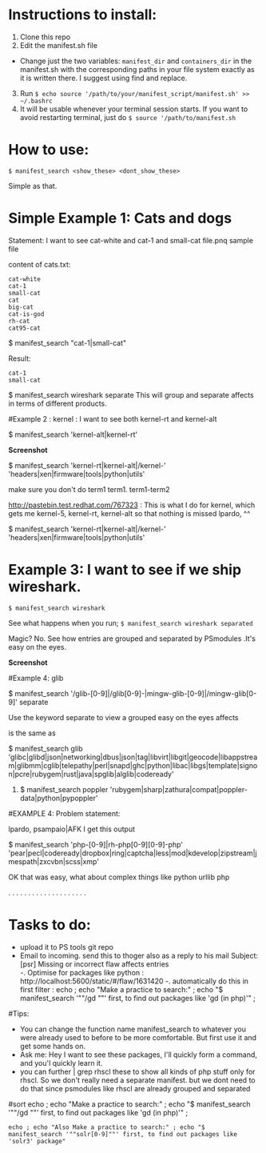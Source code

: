 # Instructions to install:
1. Clone this repo
2. Edit the manifest.sh file
  - Change just the two variables: `manifest_dir` and `containers_dir` in the manifest.sh  with the corresponding paths in your file system exactly as it is written there. I suggest using find and replace.
3. Run `$ echo source '/path/to/your/manifest_script/manifest.sh' >> ~/.bashrc`
4. It will be usable whenever your terminal session starts. If you want to avoid restarting terminal,   just do `$ source '/path/to/manifest.sh`

# How to use:
`$ manifest_search <show_these> <dont_show_these>`

Simple as that.

# Simple Example 1: Cats and dogs
Statement: I want to see cat-white and cat-1 and small-cat file.pnq sample file

content of cats.txt:
```
cat-white
cat-1
small-cat
cat
big-cat
cat-is-god
rh-cat
cat95-cat
```

$ manifest_search "cat-1|small-cat"

Result:

```
cat-1
small-cat
```


$ manifest_search wireshark separate
This will group and separate affects in terms of different products.

#Example 2 : kernel : I want to see both kernel-rt and kernel-alt

$ manifest_search 'kernel-alt|kernel-rt'

**Screenshot**

$ manifest_search 'kernel-rt|kernel-alt|/kernel-' 'headers|xen|firmware|tools|python|utils'

make sure you don't do term1 term1. term1-term2

http://pastebin.test.redhat.com/767323 : This is what I do for kernel, which gets me kernel-5, kernel-rt, kernel-alt so that nothing is missed
lpardo, ^^

$ manifest_search 'kernel-rt|kernel-alt|/kernel-' 'headers|xen|firmware|tools|python|utils'

# Example 3: I want to see if we ship wireshark.

`$ manifest_search wireshark`

See what happens when you run;
`$ manifest_search wireshark separated`

Magic? No. See how entries are grouped and separated by PSmodules .It's easy on the eyes.

**Screenshot**


#Example 4: glib

$ manifest_search '/glib-[0-9]|/glib[0-9]-|mingw-glib-[0-9]|/mingw-glib[0-9]'  separate

Use the keyword separate to view a grouped easy on the eyes affects

is the same as

$ manifest_search glib 'glibc|glibd|json|networking|dbus|json|tag|libvirt|libgit|geocode|libappstream|glibmm|cglib|telepathy|perl|snapd|ghc|python|libac|libgs|template|signon|pcre|rubygem|rust|java|spglib|alglib|codeready'

1. $ manifest_search poppler 'rubygem|sharp|zathura|compat|poppler-data|python|pypoppler'

#EXAMPLE 4:
Problem statement:

lpardo, psampaio|AFK I get this output

$ manifest_search  'php-[0-9]|rh-php[0-9][0-9]-php' 'pear|pecl|codeready|dropbox|ring|captcha|less|mod|kdevelop|zipstream|jmespath|zxcvbn|scss|xmp'

OK that was easy, what about complex things like python urllib php

.
.
.
.
.
.
.
.
.
.
.
.
.
.
.
.
.
.
.
.

# Tasks to do:
- upload it to PS tools git repo
- Email to incoming. send this to thoger also as a reply to his mail Subject: [psr] Missing or incorrect flaw affects entries  
-. Optimise for packages like python : http://localhost:5600/static/#/flaw/1631420
-.    automatically do this in first filter :  echo ; echo "Make a practice to search:" ; echo "$ manifest_search '""/gd ""' first, to find out packages like 'gd (in php)'" ;

#Tips:
  - You can change the function name manifest_search to whatever you were already used to before to be more comfortable. But first use it and get some hands on.
  - Ask me: Hey I want to see these packages, I'll quickly form a command, and you'l quickly learn it.
  - you can further | grep rhscl these to show all kinds of php stuff only for rhscl. So we don't really need a separate manifest. but we dont need to do that since psmodules like rhscl are already grouped and separated

#sort
    echo ; echo "Make a practice to search:" ; echo "$ manifest_search '""/gd ""' first, to find out packages like 'gd (in php)'" ;

    echo ; echo "Also Make a practice to search:" ; echo "$ manifest_search '""solr[0-9]""' first, to find out packages like 'solr3' package"
